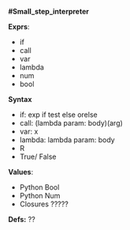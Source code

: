 **#Small_step_interpreter**


**Exprs**:
- if
- call
- var
- lambda
- num
- bool

**Syntax**
 - if: exp if test else orelse
 - call: (lambda param: body)(arg)
 - var: x
 - lambda: lambda param: body
 - R
 - True/ False

**Values**:
- Python Bool
- Python Num
- Closures
?????

**Defs:**
??





